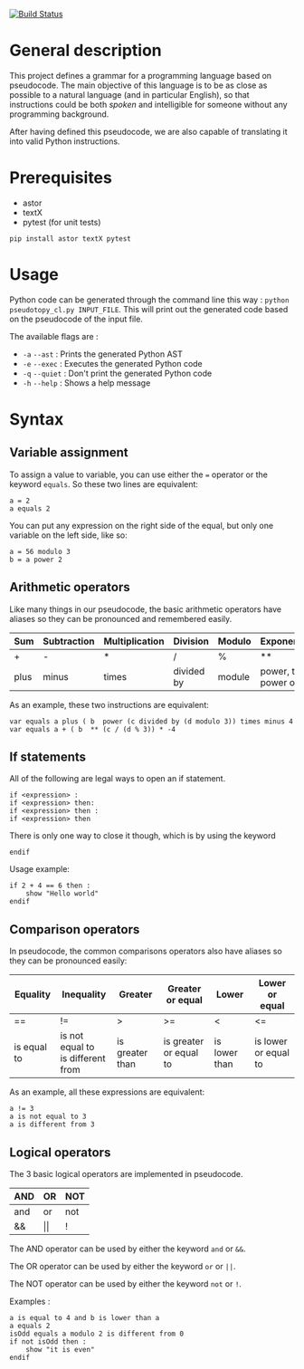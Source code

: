 [![Build Status](https://travis-ci.com/PatWg/Pseutocode.svg?branch=master)](https://travis-ci.com/PatWg/Pseutocode)


# General description

This project defines a grammar for a programming language based on pseudocode.
The main objective of this language is to be as close as possible to a natural
language (and in particular English), so that instructions could be both
_spoken_ and intelligible for someone without any programming background.

After having defined this pseudocode, we are also capable of translating it into
valid Python instructions.

# Prerequisites

- astor
- textX
- pytest (for unit tests)

`pip install astor textX pytest`

# Usage

Python code can be generated through the command line this way : `python pseudotopy_cl.py INPUT_FILE`.
This will print out the generated code based on the pseudocode of the input file.

The available flags are :
 - `-a` `--ast` : Prints the generated Python AST
 - `-e` `--exec` : Executes the generated Python code
 - `-q` `--quiet` : Don't print the generated Python code
 - `-h` `--help` : Shows a help message

# Syntax

## Variable assignment

To assign a value to variable, you can use either the `=` operator or the keyword `equals`.
So these two lines are equivalent:
```
a = 2
a equals 2
```
You can put any expression on the right side of the equal, but only one variable on the left side, like so:
```
a = 56 modulo 3
b = a power 2
```

## Arithmetic operators

Like many things in our pseudocode, the basic arithmetic operators have aliases so they can be pronounced and remembered easily.

| Sum  | Subtraction   | Multiplication   | Division   | Modulo   | Exponentiation          |
| ---- | ------------- | ---------------- | ---------- | -------- | ------------------------|
| +    | -             | *                | /          | %        | **                      |
| plus | minus         | times            | divided by | module   | power, to the power of  |

As an example, these two instructions are equivalent:
```
var equals a plus ( b  power (c divided by (d modulo 3)) times minus 4
var equals a + ( b  ** (c / (d % 3)) * -4
```

## If statements

All of the following are legal ways to open an if statement.

```
if <expression> :
if <expression> then:
if <expression> then :
if <expression> then
```

There is only one way to close it though, which is by using the keyword
```
endif
```

Usage example:
```
if 2 + 4 == 6 then :
    show "Hello world"
endif
```

## Comparison operators

In pseudocode, the common comparisons operators also have aliases so they can be pronounced easily: 

| Equality    | Inequality                             | Greater         | Greater or equal       | Lower         | Lower or equal       |
| ----------  | ------------                           | ---------       | ------------------     | -------       | ----------------     |
| ==          | !=                                     | >               | >=                     | <             | <=                   |
| is equal to | is not equal to <br> is different from | is greater than | is greater or equal to | is lower than | is lower or equal to |

As an example, all these expressions are equivalent:
```
a != 3
a is not equal to 3
a is different from 3
```

## Logical operators

The 3 basic logical operators are implemented in pseudocode.

| AND   | OR   | NOT   |
| ----- | ---- | ----- |
| and   | or   | not   |
| &&    | \|\| | !     |

The AND operator can be used by either the keyword `and` or `&&`.

The OR operator can be used by either the keyword `or` or `||`.

The NOT operator can be used by either the keyword `not` or `!`.

Examples :
```
a is equal to 4 and b is lower than a
a equals 2
isOdd equals a modulo 2 is different from 0
if not isOdd then :
    show "it is even"
endif
```

